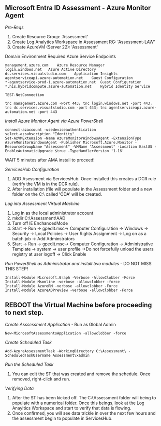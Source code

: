 ## Microsoft Entra ID Assessment - Azure Monitor Agent 

*Pre-Reqs*
1. Create Resource Group: 'Assessment'
2. Create Log Analytics Workspace in Assessment RG: 'Assessment-LAW'
3. Create AzureVM (Server 22): 'Assessment' 

Domain Environment	Required Azure Service Endpoints
```
management.azure.com	Azure Resource Manager
login.windows.net	Azure Active Directory
dc.services.visualstudio.com	Application Insights
agentserviceapi.azure-automation.net	Guest Configuration
*-agentservice-prod-1.azure-automation.net	Guest Configuration
*.his.hybridcompute.azure-automation.net	Hybrid Identity Service

TEST-NetConnection

tnc management.azure.com -Port 443; tnc login.windows.net -port 443; tnc dc.services.visualstudio.com -port 443; tnc agentserviceapi.azure-automation.net -port 443
```

*Install Azure Monitor Agent via Azure PowerShell*
```
connect-azaccount -usedeviceauthentication
select-azsubscription "Identity"
Set-AzVMExtension -Name AzureMonitorWindowsAgent -ExtensionType AzureMonitorWindowsAgent -Publisher Microsoft.Azure.Monitor -ResourceGroupName "Assessment" -VMName "Assessment" -Location EastUS -EnableAutomaticUpgrade $true -TypeHandlerVersion '1.16'
```

WAIT 5 minutes after AMA install to proceed!


*ServicesHub Configuration*
1. ADD Asessment via ServicesHub. Once installed this creates a DCR rule (verify the VM is in the DCR rule).
2. After installation (file will populate in the Assessment folder and a new folder on the C:\ called 'ODA' will be created.

*Log into Assessment Virtual Machine*

1. Log in as the local administrator account
2. mkdir C:\Assessment\AAD
3. Turn off IE EnchancedMode
4. Start -> Run -> gpedit.msc-> Computer Configuration -> Windows -> Security -> Local Policies -> User Rights Assignment -> Log on as a batch job -> Add Adminstrators
5. Start -> Run -> gpedit.msc-> Computer Configuration -> Administrative Template -> system -> user profile ->Do not forcefully unload the users registry at user logoff -> Click Enable

*Run PowerShell as Administrator and install two modules* - DO NOT MISS THIS STEP!
```
Install-Module Microsoft.Graph -Verbose -AllowClobber -Force 
Install-Module Msonline -verbose -allowclobber -force
Install-Module AzureRM -verbose -allowclobber -Force
Install-Module AzureADPreview -verbose -allowclobber -Force
```
## REBOOT the Virtual Machine before proceeding to next step.


*Create Asssessment Application* - Run as Global Admin

```
New-MicrosoftAssessmentsApplication -allowclobber -force
```

*Create Scheduled Task*
```
Add-AzureAssessmentTask -WorkingDirectory C:\Assessment\ -ScheduledTaskUsername Assessment\xadmin
```

*Run the Scheduled Task*
1. You can edit the ST that was created and remove the schedule. Once removed, right-click and run.

*Verifying Data*
1. After the ST has been kicked off. The C:\Assessment folder will being to populate with a numerical folder. Once this beings, look at the Log Anayltics Workspace and start to verify that data is flowing. 
2. Once confirmed, you will see data trickle in over the next few hours and the assessment begin to populate in ServicesHub.



